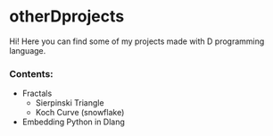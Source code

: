 # otherDprojects
Hi! Here you can find some of my projects made with D programming language.

### Contents:
- Fractals
  - Sierpinski Triangle
  - Koch Curve (snowflake)
- Embedding Python in Dlang
